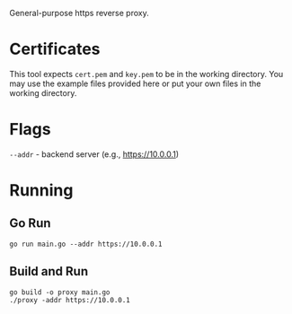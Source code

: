 General-purpose https reverse proxy.

# Certificates
This tool expects `cert.pem` and `key.pem` to be in the working directory. You may use the example files provided here or put your own files in the working directory.

# Flags
`--addr` - backend server (e.g., https://10.0.0.1)

# Running
## Go Run
`go run main.go --addr https://10.0.0.1`

## Build and Run
```
go build -o proxy main.go
./proxy -addr https://10.0.0.1
```